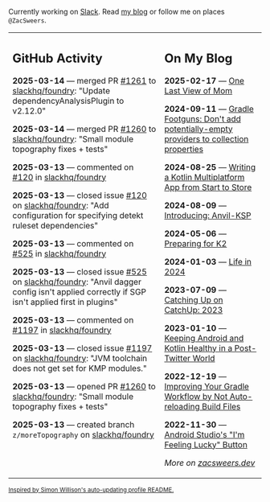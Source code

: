 Currently working on [Slack](https://slack.com/). Read [my blog](https://zacsweers.dev/) or follow me on places `@ZacSweers`.

<table><tr><td valign="top" width="60%">

## GitHub Activity
<!-- githubActivity starts -->
**2025-03-14** — merged PR [#1261](https://github.com/slackhq/foundry/pull/1261) to [slackhq/foundry](https://github.com/slackhq/foundry): "Update dependencyAnalysisPlugin to v2.12.0"

**2025-03-14** — merged PR [#1260](https://github.com/slackhq/foundry/pull/1260) to [slackhq/foundry](https://github.com/slackhq/foundry): "Small module topography fixes + tests"

**2025-03-13** — commented on [#120](https://github.com/slackhq/foundry/issues/120#issuecomment-2723301349) in [slackhq/foundry](https://github.com/slackhq/foundry)

**2025-03-13** — closed issue [#120](https://github.com/slackhq/foundry/issues/120) on [slackhq/foundry](https://github.com/slackhq/foundry): "Add configuration for specifying detekt ruleset dependencies"

**2025-03-13** — commented on [#525](https://github.com/slackhq/foundry/issues/525#issuecomment-2723300622) in [slackhq/foundry](https://github.com/slackhq/foundry)

**2025-03-13** — closed issue [#525](https://github.com/slackhq/foundry/issues/525) on [slackhq/foundry](https://github.com/slackhq/foundry): "Anvil dagger config isn't applied correctly if SGP isn't applied first in plugins"

**2025-03-13** — commented on [#1197](https://github.com/slackhq/foundry/issues/1197#issuecomment-2723299580) in [slackhq/foundry](https://github.com/slackhq/foundry)

**2025-03-13** — closed issue [#1197](https://github.com/slackhq/foundry/issues/1197) on [slackhq/foundry](https://github.com/slackhq/foundry): "JVM toolchain does not get set for KMP modules."

**2025-03-13** — opened PR [#1260](https://github.com/slackhq/foundry/pull/1260) to [slackhq/foundry](https://github.com/slackhq/foundry): "Small module topography fixes + tests"

**2025-03-13** — created branch `z/moreTopography` on [slackhq/foundry](https://github.com/slackhq/foundry)
<!-- githubActivity ends -->
</td><td valign="top" width="40%">

## On My Blog
<!-- blog starts -->
**2025-02-17** — [One Last View of Mom](https://www.zacsweers.dev/one-last-view-of-mom/)

**2024-09-11** — [Gradle Footguns: Don't add potentially-empty providers to collection properties](https://www.zacsweers.dev/gradle-footgun-adding-empty-providers-to-collection-properties/)

**2024-08-25** — [Writing a Kotlin Multiplatform App from Start to Store](https://www.zacsweers.dev/writing-a-kotlin-multiplatform-app-from-start-to-store/)

**2024-08-09** — [Introducing: Anvil-KSP](https://www.zacsweers.dev/introducing-anvil-ksp/)

**2024-05-06** — [Preparing for K2](https://www.zacsweers.dev/preparing-for-k2/)

**2024-01-03** — [Life in 2024](https://www.zacsweers.dev/life-in-2024/)

**2023-07-09** — [Catching Up on CatchUp: 2023](https://www.zacsweers.dev/catching-up-on-catchup-2023/)

**2023-01-10** — [Keeping Android and Kotlin Healthy in a Post-Twitter World](https://www.zacsweers.dev/keeping-android-healthy/)

**2022-12-19** — [Improving Your Gradle Workflow by Not Auto-reloading Build Files](https://www.zacsweers.dev/improving-your-workflow-by-not-auto-reloading-build-files/)

**2022-11-30** — [Android Studio's "I'm Feeling Lucky" Button](https://www.zacsweers.dev/android-studios-im-feeling-lucky-button/)
<!-- blog ends -->
_More on [zacsweers.dev](https://zacsweers.dev/)_
</td></tr></table>

<sub><a href="https://simonwillison.net/2020/Jul/10/self-updating-profile-readme/">Inspired by Simon Willison's auto-updating profile README.</a></sub>